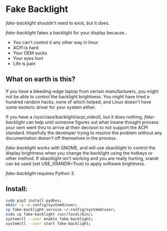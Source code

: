 Fake Backlight
==============

*fake-backlight* shouldn't need to exist, but it does.

*fake-backlight* fakes a backlight for your display because..

  - You can't control it any other way in linux
  - ACPI is hard
  - Your OEM sucks
  - Your eyes hurt
  - Life is pain

What on earth is this?
----------------------

If you have a bleeding-edge laptop from certain manufacturers,
you might not be able to control the backlight brightness. 
You might have tried a hundred random hacks, none of which
helped, and Linux doesn't have some esoteric driver for your
system either.

If you have a /sys/class/backlight/acpi_video0, but it does
nothing, *fake-backlight* can help until someone figures out
what insane thought process your oem went thru to arrive at
their decision to not support the ACPI standard. Hopefully
the developer trying to resolve the problem without any
documentation doesn't off themselves in the process.

*fake-backlight* works with GNOME, and will use xbacklight
to control the display brightness when you change the
backlight using the hotkeys or other method. If xbacklight
isn't working and you are really hurting, xrandr can
be used (set USE_XRANDR=True) to apply software brightness.

*fake-backlight* requires Python 3.

Install:
--------

```bash
sudo pip3 install pydbus;
mkdir -p ~/.config/systemd/user;
cp fake-backlight.service ~/.config/systemd/user;
sudo cp fake-backlight /usr/local/bin/;
systemctl --user enable fake-backlight;
systemctl --user start fake-backlight;
```

